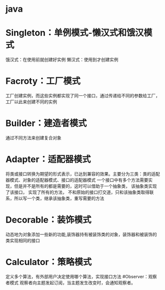 # java
# Singleton：单例模式-懒汉式和饿汉模式
  饿汉式：在使用前就创建好实例
  懒汉式：使用到才创建实例
# Facroty：工厂模式
  工厂创建实例，而这些实例都实现了同一个接口，通过传递给不同的参数给工厂，工厂以此来创建不同的实例
# Builder：建造者模式
  通过不同方法来创建复合对象
# Adapter：适配器模式
  将类或接口转换为期望的形式表示，已达到兼容的效果。主要分为三类：类的适配器模式、对象的适配器模式、接口的适配器模式
  一个接口中有多个方法需要实现，但是并不是所有的都是需要的，这时可以借助于一个抽象类， 该抽象类实现了该接口， 实现了所有的方法， 
  不和原始的接口打交道，只和该抽象类取得联系，所以写一个类，继承该抽象类，重写需要的方法
# Decorable：装饰模式
  动态地为对象添加一些新的功能,装饰器持有被装饰类的对象，装饰器和被装饰的类实现相同的接口
# Calculator：策略模式
  定义多个算法，有外部用户决定使用哪个算法，实现接口方法
#Observer：观察者模式
  观察者向主题发起订阅，当主题发生改变时，会通知观察者。
 
